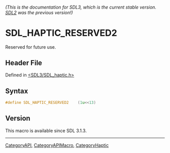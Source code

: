 ###### (This is the documentation for SDL3, which is the current stable version. [SDL2](https://wiki.libsdl.org/SDL2/) was the previous version!)
# SDL_HAPTIC_RESERVED2

Reserved for future use.

## Header File

Defined in [<SDL3/SDL_haptic.h>](https://github.com/libsdl-org/SDL/blob/main/include/SDL3/SDL_haptic.h)

## Syntax

```c
#define SDL_HAPTIC_RESERVED2    (1u<<13)
```

## Version

This macro is available since SDL 3.1.3.

----
[CategoryAPI](CategoryAPI), [CategoryAPIMacro](CategoryAPIMacro), [CategoryHaptic](CategoryHaptic)

